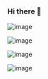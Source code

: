 ### Hi there 👋

<!--
**operagxoksana/operagxoksana** is a ✨ _special_ ✨ repository because its `README.md` (this file) appears on your GitHub profile.

Here are some ideas to get you started:

- 🔭 I’m currently working on ...
- 🌱 I’m currently learning ...
- 👯 I’m looking to collaborate on ...
- 🤔 I’m looking for help with ...
- 💬 Ask me about ...
- 📫 How to reach me: ...
- 😄 Pronouns: ...
- ⚡ Fun fact: ...
-->

![image](https://user-images.githubusercontent.com/122114536/211309957-cad027ad-1a99-4974-a460-2d8797ac239c.png)

![image](https://user-images.githubusercontent.com/122114536/211832480-9ed5b5af-f36a-4a6f-95b7-cd5bba315fd2.png)

![image](https://user-images.githubusercontent.com/122114536/212448895-721be9fb-7a64-4cf5-886e-5d5565ad46d8.png)

![image](https://user-images.githubusercontent.com/122114536/212895968-02ae50c8-efe3-4223-acd3-72d08d4f2cee.png)





